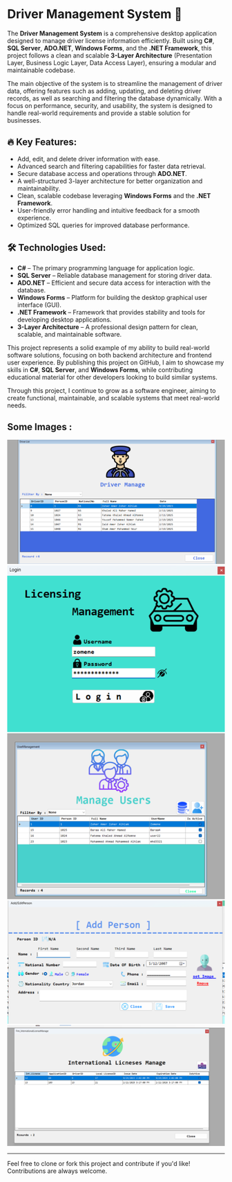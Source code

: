 # Driver Management System 🚗

The **Driver Management System** is a comprehensive desktop application designed to manage driver license information efficiently. Built using **C#**, **SQL Server**, **ADO.NET**, **Windows Forms**, and the **.NET Framework**, this project follows a clean and scalable **3-Layer Architecture** (Presentation Layer, Business Logic Layer, Data Access Layer), ensuring a modular and maintainable codebase.

The main objective of the system is to streamline the management of driver data, offering features such as adding, updating, and deleting driver records, as well as searching and filtering the database dynamically. With a focus on performance, security, and usability, the system is designed to handle real-world requirements and provide a stable solution for businesses.

## 🔥 Key Features:
- Add, edit, and delete driver information with ease.
- Advanced search and filtering capabilities for faster data retrieval.
- Secure database access and operations through **ADO.NET**.
- A well-structured 3-layer architecture for better organization and maintainability.
- Clean, scalable codebase leveraging **Windows Forms** and the **.NET Framework**.
- User-friendly error handling and intuitive feedback for a smooth experience.
- Optimized SQL queries for improved database performance.

## 🛠️ Technologies Used:
- **C#** – The primary programming language for application logic.
- **SQL Server** – Reliable database management for storing driver data.
- **ADO.NET** – Efficient and secure data access for interaction with the database.
- **Windows Forms** – Platform for building the desktop graphical user interface (GUI).
- **.NET Framework** – Framework that provides stability and tools for developing desktop applications.
- **3-Layer Architecture** – A professional design pattern for clean, scalable, and maintainable software.

This project represents a solid example of my ability to build real-world software solutions, focusing on both backend architecture and frontend user experience. By publishing this project on GitHub, I aim to showcase my skills in **C#**, **SQL Server**, and **Windows Forms**, while contributing educational material for other developers looking to build similar systems.

Through this project, I continue to grow as a software engineer, aiming to create functional, maintainable, and scalable systems that meet real-world needs.

## Some Images :

![screenshot1](assests/S1.png)
![screenshot2](assests/Login.png)
![screenshot3](assests/S2.png)
![screenshot3](assests/Add.png)
![screenshot3](assests/InLM.png)


---

Feel free to clone or fork this project and contribute if you'd like! Contributions are always welcome. 

